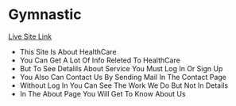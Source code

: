 # Gymnastic

[Live Site Link](https://gymnastic-58525.web.app/home)
 
 * This Site Is About HealthCare
 * You Can Get A Lot Of Info Releted To HealthCare
 * But To See Detalils About Service You Must Log In Or Sign Up
 * You Also Can Contact Us By Sending Mail In The Contact Page
 * Without Log In You Can See The Work We Do But Not In Details
 * In The About Page You Will Get To Know About Us



